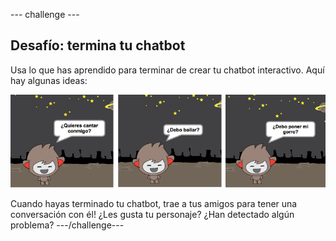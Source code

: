 \--- challenge \---

## Desafío: termina tu chatbot

Usa lo que has aprendido para terminar de crear tu chatbot interactivo. Aquí hay algunas ideas:

![ChatBot ideas](images/chatbot-ideas.png)

Cuando hayas terminado tu chatbot, trae a tus amigos para tener una conversación con él! ¿Les gusta tu personaje? ¿Han detectado algún problema? \---/challenge\---